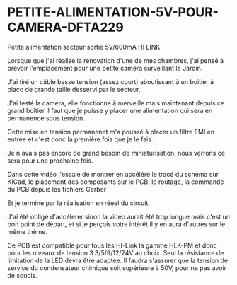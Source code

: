 # PETITE-ALIMENTATION-5V-POUR-CAMERA-DFTA229
Petite alimentation secteur sortie 5V/600mA HI LINK

Lorsque que j'ai réalisé la rénovation d'une de mes chambres, j'ai pensé à prévoir l'emplacement pour une petite caméra surveillant le Jardin.

J'ai tiré un câble basse tension (assez court) aboutissant à un boitier à placo de grande taille desservi par le secteur.

J'ai testé la caméra, elle fonctionne à merveille mais maintenant depuis ce grand boîtier il faut que je puisse y placer une alimentation qui sera en permanence sous tension.

Cette mise en tension permanenet m'a poussé à placer un filtre EMI en entrée et c'est donc la première fois que je le fais.

Je n'avais pas encore de grand besoin de miniaturisation, nous verrons ce sera pour une prochaine fois.

Dans cette vidéo j'essaie de montrer en accéléré le tracé du schéma sur KiCad, le placement des composants sur le PCB, le routage, la commande du PCB depuis les fichiers Gerber

Et je termine par la réalisation en réeel du circuit.

J'ai été obligé d'accélerer sinon la vidéo aurait été trop longue mais c'est un bon point de départ, et si je perçois votre intérêt il y en aura d'autres sur le même thème.

Ce PCB est compatible pour tous les HI-Link la gamme HLK-PM et donc pour les niveaux de tension 3.3/5/9/12/24V au choix. Seul la résistance de limitation de la LED devra être adaptée. Il faudra s'assurer que la tension de service du condensateur chimique soit supérieure à 50V, pour ne pas avoir de soucis.
